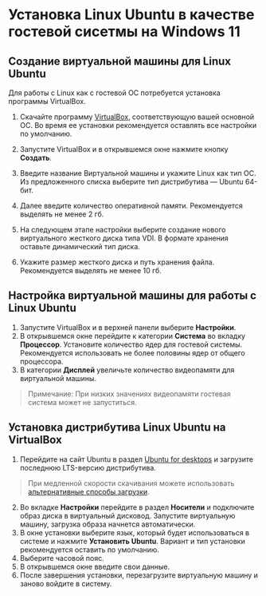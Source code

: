 # Установка Linux Ubuntu в качестве гостевой сисетмы на Windows 11

## Создание виртуальной машины для Linux Ubuntu
Для работы с Linux как с гостевой ОС потребуется установка программы VirtualBox. 

 1. Скачайте программу [VirtualBox](https://www.virtualbox.org/wiki/Downloads), соответствующую вашей основной ОС. Во время ее установки рекомендуется оставлять все настройки по умолчанию.


 2. Запустите VirtualBox и в открывшемся окне нажмите кнопку **Создать**. 
 3. Введите название Виртуальной машины и укажите Linux как тип ОС. Из предложенного списка выберите тип дистрибутива — Ubuntu 64-бит. 
 4. Далее введите количество оперативной памяти. Рекомендуется выделять не менее 2 гб. 
 5. На следующем этапе настройки выберите создание нового виртуального жесткого диска типа VDI. В формате хранения оставьте динамический тип диска.
 6. Укажите размер жесткого диска и путь хранения файла. Рекомендуется выделять не менее 10 гб.

## Настройка виртуальной машины для работы с Linux Ubuntu
  1. Запустите VirtualBox и в верхней панели выберите **Настройки**.
  2. В открывшемся окне перейдите к категории **Система** во вкладку **Процессор**. Установите количество ядер для гостевой системы. Рекомендуется использовать не более половины ядер от общего процессора.
  3. В категории **Дисплей** увеличьте количество видеопамяти для виртуальной машины.
> Примечание: 
> При низких значениях видеопамяти гостевая система может не запуститься.
>
   
## Установка дистрибутива Linux Ubuntu на VirtualBox
  1. Перейдите на сайт Ubuntu в раздел [Ubuntu for desktops](https://ubuntu.com/desktop) и загрузите последнюю LTS-версию дистрибутива.
   
> 
>При медленной скорости скачивания можете использовать [альтернативные способы загрузки](https://ubuntu.com/download/alternative-downloads).
>
  2. Во вкладке **Настройки** перейдите в раздел **Носители** и подключите образ диска в виртуальный дисковод. Запустите виртуальную машину, загрузка образа начнется автоматически.
  3. В окне установки выберите язык, который будет использоваться в системе и нажмите **Установить Ubuntu**. Вариант и тип установки рекомендуется оставить по умолчанию.
  4. Выберите часовой пояс.
  5. В открывшемся окне введите свои данные. 
  6. После завершения установки, перезагрузите виртуальную машину и заново войдите в систему.
   
